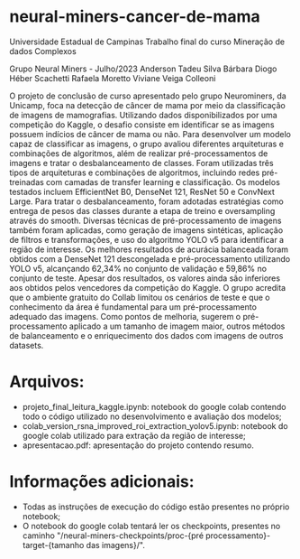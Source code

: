 # neural-miners-cancer-de-mama

Universidade Estadual de Campinas
Trabalho final do curso Mineração de dados Complexos

Grupo Neural Miners - Julho/2023
Anderson Tadeu Silva
Bárbara Diogo
Héber Scachetti
Rafaela Moretto
Viviane Veiga Colleoni



O projeto de conclusão de curso apresentado pelo grupo Neurominers, da Unicamp, foca na detecção de câncer de mama por meio da classificação de imagens de mamografias. Utilizando dados disponibilizados por uma competição do Kaggle, o desafio consiste em identificar se as imagens possuem indícios de câncer de mama ou não. Para desenvolver um modelo capaz de classificar as imagens, o grupo avaliou diferentes arquiteturas e combinações de algoritmos, além de realizar pré-processamentos de imagens e tratar o desbalanceamento de classes.
Foram utilizadas três tipos de arquiteturas e combinações de algoritmos, incluindo redes pré-treinadas com camadas de transfer learning e classificação. Os modelos testados incluem EfficientNet B0, DenseNet 121, ResNet 50 e ConvNext Large. Para tratar o desbalanceamento, foram adotadas estratégias como entrega de pesos das classes durante a etapa de treino e oversampling através do smooth. Diversas técnicas de pré-processamento de imagens também foram aplicadas, como geração de imagens sintéticas, aplicação de filtros e transformações, e uso do algoritmo YOLO v5 para identificar a região de interesse.
Os melhores resultados de acurácia balanceada foram obtidos com a DenseNet 121 descongelada e pré-processamento utilizando YOLO v5, alcançando 62,34% no conjunto de validação e 59,86% no conjunto de teste. Apesar dos resultados, os valores ainda são inferiores aos obtidos pelos vencedores da competição do Kaggle. O grupo acredita que o ambiente gratuito do Collab limitou os cenários de teste e que o conhecimento da área é fundamental para um pré-processamento adequado das imagens. Como pontos de melhoria, sugerem o pré-processamento aplicado a um tamanho de imagem maior, outros métodos de balanceamento e o enriquecimento dos dados com imagens de outros datasets.

# Arquivos:
 - projeto_final_leitura_kaggle.ipynb: notebook do google colab contendo todo o código utilizado no desenvolvimento e avaliação dos modelos;
 -  colab_version_rsna_improved_roi_extraction_yolov5.ipynb: notebook do google colab utilizado para extração da região de interesse;
 - apresentacao.pdf: apresentação do projeto contendo resumo.

 # Informações adicionais:
  - Todas as instruções de execução do código estão presentes no próprio notebook;
  - O notebook do google colab tentará ler os checkpoints, presentes no caminho "/neural-miners-checkpoints/proc-{pré processamento}-target-{tamanho das imagens}/".
